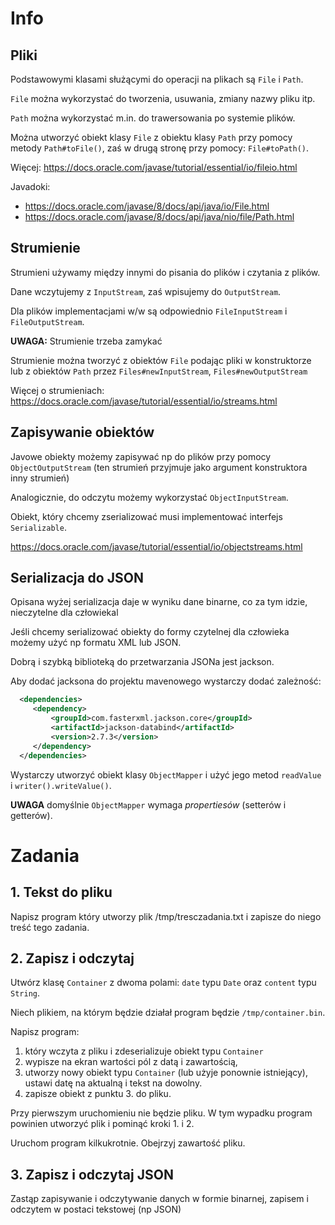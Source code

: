 # Info
## Pliki

Podstawowymi klasami służącymi do operacji na plikach są `File` i `Path`.

`File` można wykorzystać do tworzenia, usuwania, zmiany nazwy pliku itp.

`Path` można wykorzystać m.in. do trawersowania po systemie plików.

Można utworzyć obiekt klasy `File` z obiektu klasy `Path` przy pomocy metody `Path#toFile()`, zaś w drugą stronę przy pomocy: `File#toPath()`.

Więcej: https://docs.oracle.com/javase/tutorial/essential/io/fileio.html

Javadoki:
- https://docs.oracle.com/javase/8/docs/api/java/io/File.html
- https://docs.oracle.com/javase/8/docs/api/java/nio/file/Path.html

## Strumienie
Strumieni używamy między innymi do pisania do plików i czytania z plików.

Dane wczytujemy z `InputStream`, zaś wpisujemy do `OutputStream`.

Dla plików implementacjami w/w są odpowiednio `FileInputStream` i `FileOutputStream`.

**UWAGA:** Strumienie trzeba zamykać

Strumienie można tworzyć z obiektów `File` podając pliki w konstruktorze lub z obiektów `Path` przez `Files#newInputStream`, `Files#newOutputStream`

Więcej o strumieniach: https://docs.oracle.com/javase/tutorial/essential/io/streams.html

## Zapisywanie obiektów
Javowe obiekty możemy zapisywać np do plików przy pomocy `ObjectOutputStream` (ten strumień przyjmuje jako argument konstruktora inny strumień)

Analogicznie, do odczytu możemy wykorzystać `ObjectInputStream`.

Obiekt, który chcemy zserializować musi implementować interfejs `Serializable`.

https://docs.oracle.com/javase/tutorial/essential/io/objectstreams.html


## Serializacja do JSON
Opisana wyżej serializacja daje w wyniku dane binarne, co za tym idzie, nieczytelne dla człowiekal

Jeśli chcemy serializować obiekty do formy czytelnej dla człowieka możemy użyć np formatu XML lub JSON.

Dobrą i szybką biblioteką do przetwarzania JSONa jest jackson.

Aby dodać jacksona do projektu mavenowego wystarczy dodać zależność:

```xml
  <dependencies>
     <dependency>
         <groupId>com.fasterxml.jackson.core</groupId>
         <artifactId>jackson-databind</artifactId>
         <version>2.7.3</version>
     </dependency>
  </dependencies>
```

Wystarczy utworzyć obiekt klasy `ObjectMapper` i użyć jego metod `readValue` i `writer().writeValue()`.

**UWAGA** domyślnie `ObjectMapper` wymaga *propertiesów* (setterów i getterów).

# Zadania

## 1. Tekst do pliku
Napisz program który utworzy plik /tmp/tresczadania.txt i zapisze do niego treść tego zadania.

## 2. Zapisz i odczytaj
Utwórz klasę `Container` z dwoma polami: `date` typu `Date` oraz `content` typu `String`.

Niech plikiem, na którym będzie działał program będzie `/tmp/container.bin`.

Napisz program:
1. który wczyta z pliku i zdeserializuje obiekt typu `Container`
2. wypisze na ekran wartości pól z datą i zawartością,
3. utworzy nowy obiekt typu `Container`  (lub użyje ponownie istniejący), ustawi datę na aktualną i tekst na dowolny.
4. zapisze obiekt z punktu 3. do pliku.

Przy pierwszym uruchomieniu nie będzie pliku. W tym wypadku program powinien utworzyć plik i pominąć kroki 1. i 2.

Uruchom program kilkukrotnie. Obejrzyj zawartość pliku.

## 3. Zapisz i odczytaj JSON
Zastąp zapisywanie i odczytywanie danych w formie binarnej, zapisem i odczytem w postaci tekstowej (np JSON)
